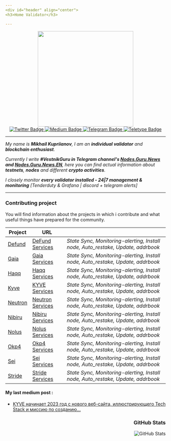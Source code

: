 ```yaml
---
<div id="header" align="center">
<h3>Home Validator</h3>

---
```


<div id="header" align="center">
  <img src="https://media0.giphy.com/media/6FT3QE3AJMfwJDZBNr/giphy.gif?cid=ecf05e47svouk7n1hdv06dvyhz5l51d79w7vi16af5yow8vv&rid=giphy.gif&ct=s" width="300"/>
<div id="badges">
  <a href="https://twitter.com/MikhailKupriya2">
    <img src="https://img.shields.io/badge/Twitter-blue?logo=Twitter&logoColor=white" alt="Twitter Badge"/>
  </a>
  <a href="https://medium.com/@MikhailKupriya2">
    <img src="https://img.shields.io/badge/Medium-black?logo=Medium&logoColor=white" alt="Medium Badge"/>
  </a>
  <a href="https://t.me/kupriianov88">
    <img src="https://img.shields.io/badge/Telegram-blue?logo=Telegram&logoColor=white" alt="Telegram Badge"/>
  </a>
  <a href="https://teletype.in/@kupriianov88">
    <img src="https://img.shields.io/badge/Teletype-black?logo=Teletype&logoColor=white" alt="Teletype Badge"/>
  </a>
  </div>

  ---

  <div id="header" align="left">

*My name is **Mikhail Kupriianov**, I am an **individual validator** and **blockchain enthusiast**.*

*Currently I write **#VestnikGuru in Telegram channel's [Nodes.Guru.News](https://t.me/NodesGuruNews) and [Nodes.Guru.News.EN](https://t.me/NodesGuruNews_ENG)**, here you can find actual information about **testnets**, **nodes** and different **crypto activities**.*

*I closely monitor **every validator installed - 24|7 management & monitoring** [Tenderduty & Grafana | discord + telegram alerts]*

  ---

    
### Contributing project

You will find information about the projects in which i contribute and what useful things have prepared for the community.

| Project | URL                                                                                                        |                                |
|-----------------------------------|----------------------------------------------------------------------------------|------------------------------------------------------------------|
| [Defund](https://www.defund.app/) | [DeFund Services](https://github.com/88Mikhail88/My_Testnets/tree/main/Defund)   | *State Sync, Monitoring-alerting, Install node, Auto_restake, Update, addrbook*       |
| [Gaia]()                          | [Gaia Services](https://github.com/88Mikhail88/My_Testnets/tree/main/Gaia)       | *State Sync, Monitoring-alerting, Install node, Auto_restake, Update, addrbook*       |
| [Haqq](https://islamiccoin.net/)  | [Haqq Services](https://github.com/88Mikhail88/My_Testnets/tree/main/Haqq)       | *State Sync, Monitoring-alerting, Install node, Auto_restake, Update, addrbook*       |
| [Kyve](https://www.kyve.network/) | [KYVE Services](https://github.com/88Mikhail88/My_Testnets/tree/main/KYVE)       | *State Sync, Monitoring-alerting, Install node, Auto_restake, Update, addrbook*       |
| [Neutron](https://neutron.org/)   | [Neutron Services](https://github.com/88Mikhail88/My_Testnets/tree/main/Neutron) | *State Sync, Monitoring-alerting, Install node, Auto_restake, Update, addrbook*       |
| [Nibiru](https://nibiru.fi/)      | [Nibiru Services](https://github.com/88Mikhail88/My_Testnets/tree/main/Nibiru)   | *State Sync, Monitoring-alerting, Install node, Auto_restake, Update, addrbook*       |
| [Nolus](https://nolus.io/)        | [Nolus Services](https://github.com/88Mikhail88/My_Testnets/tree/main/Nolus)     | *State Sync, Monitoring-alerting, Install node, Auto_restake, Update, addrbook*       |
| [Okp4](https://okp4.network/)     | [Okp4 Services](https://github.com/88Mikhail88/My_Testnets/tree/main/Okp4)       | *State Sync, Monitoring-alerting, Install node, Auto_restake, Update, addrbook*       |
| [Sei](https://www.seinetwork.io/) | [Sei Services](https://github.com/88Mikhail88/My_Testnets/tree/main/Sei)         | *State Sync, Monitoring-alerting, Install node, Auto_restake, Update, addrbook*       |
| [Stride](https://stride.zone/)    | [Stride Services](https://github.com/88Mikhail88/My_Testnets/tree/main/Stride)   | *State Sync, Monitoring-alerting, Install node, Auto_restake, Update, addrbook*       |

<div id="header" align="left">

#### My last medium post :
<!-- BLOG-POST-LIST:START -->
- [KYVE начинает 2023 год с нового веб-сайта, иллюстрирующего Tech Stack и миссию по созданию…](https://medium.com/@MikhailKupriya2/k-194a24dc7eb6?source=rss-10e84f172f22------2)
<!-- BLOG-POST-LIST:END -->

  <div id="header" align="right"><h3>GitHub Stats</h3>
<p><img src="https://github-readme-stats.vercel.app/api?username=88Mikhail88&amp;show_icons=true" alt="GitHub Stats"></p>
<img src="https://komarev.com/ghpvc/?username=88Mikhail88&style=flat-square&color=blue" alt=""/>

  
